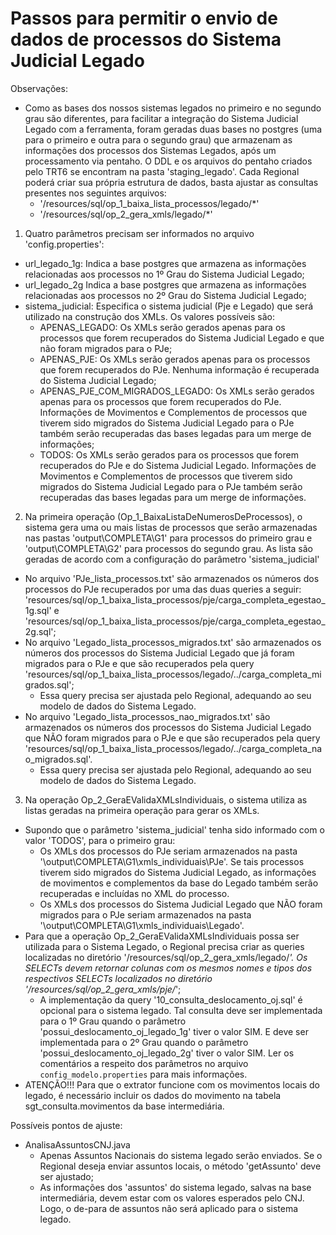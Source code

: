 # Passos para permitir o envio de dados de processos do Sistema Judicial Legado

Observações: 
* Como as bases dos nossos sistemas legados no primeiro e no segundo grau são diferentes, para facilitar a integração do Sistema Judicial Legado com a ferramenta, foram geradas duas bases no postgres (uma para o primeiro e outra para o segundo grau) que armazenam as informações dos processos dos Sistemas Legados, após um processamento via pentaho. O DDL e os arquivos do pentaho criados pelo TRT6 se encontram na pasta 'staging_legado'. Cada Regional poderá criar sua própria estrutura de dados, basta ajustar as consultas presentes nos seguintes arquivos:
  * '/resources/sql/op_1_baixa_lista_processos/legado/*'
  * '/resources/sql/op_2_gera_xmls/legado/*'

1. Quatro parâmetros precisam ser informados no arquivo 'config.properties':
  * url_legado_1g: Indica a base postgres que armazena as informações relacionadas aos processos no 1º Grau do Sistema Judicial Legado;
  * url_legado_2g Indica a base postgres que armazena as informações relacionadas aos processos no 2º Grau do Sistema Judicial Legado;
  * sistema_judicial: Especifica o sistema judicial (Pje e Legado) que será utilizado na construção dos XMLs. Os valores possíveis são:
    * APENAS_LEGADO: Os XMLs serão gerados apenas para os processos que forem recuperados do Sistema Judicial Legado e que não foram migrados para o PJe;
    * APENAS_PJE: Os XMLs serão gerados apenas para os processos que forem recuperados do PJe. Nenhuma informação é recuperada do Sistema Judicial Legado;
    * APENAS_PJE_COM_MIGRADOS_LEGADO: Os XMLs serão gerados apenas para os processos que forem recuperados do PJe. Informações de Movimentos e Complementos de processos que tiverem sido migrados do Sistema Judicial Legado para o PJe também serão recuperadas das bases legadas para um merge de informações;
    * TODOS: Os XMLs serão gerados para os processos que forem recuperados do PJe e do Sistema Judicial Legado. Informações de Movimentos e Complementos de processos que tiverem sido migrados do Sistema Judicial Legado para o PJe também serão recuperadas das bases legadas para um merge de informações.

2. Na primeira operação (Op_1_BaixaListaDeNumerosDeProcessos), o sistema gera uma ou mais listas de processos que serão armazenadas nas pastas 'output\COMPLETA\G1' para processos do primeiro grau e 'output\COMPLETA\G2' para processos do segundo grau. As lista são geradas de acordo com a configuração do parâmetro 'sistema_judicial'
  * No arquivo 'PJe_lista_processos.txt' são armazenados os números dos processos do PJe recuperados por uma das duas queries a seguir: 'resources/sql/op_1_baixa_lista_processos/pje/carga_completa_egestao_1g.sql' e  'resources/sql/op_1_baixa_lista_processos/pje/carga_completa_egestao_2g.sql';
  * No arquivo 'Legado_lista_processos_migrados.txt' são armazenados os números dos processos do Sistema Judicial Legado que já foram migrados para o PJe e que são recuperados pela query 'resources/sql/op_1_baixa_lista_processos/legado/../carga_completa_migrados.sql';
    * Essa query precisa ser ajustada pelo Regional, adequando ao seu modelo de dados do Sistema Legado.
  * No arquivo 'Legado_lista_processos_nao_migrados.txt' são armazenados os números dos processos do Sistema Judicial Legado que NÃO foram migrados para o PJe e que são recuperados pela query 'resources/sql/op_1_baixa_lista_processos/legado/../carga_completa_nao_migrados.sql'.
    * Essa query precisa ser ajustada pelo Regional, adequando ao seu modelo de dados do Sistema Legado.

3. Na operação Op_2_GeraEValidaXMLsIndividuais, o sistema utiliza as listas geradas na primeira operação para gerar os XMLs. 
  * Supondo que o parâmetro 'sistema_judicial' tenha sido informado com o valor 'TODOS', para o primeiro grau: 
    * Os XMLs dos processos do PJe seriam armazenados na pasta '\output\COMPLETA\G1\xmls_individuais\PJe'. Se tais processos tiverem sido migrados do Sistema Judicial Legado, as informações de movimentos e complementos da base do Legado também serão recuperadas e incluídas no XML do processo. 
    * Os XMLs dos processos do Sistema Judicial Legado que NÃO foram migrados para o PJe seriam armazenados na pasta '\output\COMPLETA\G1\xmls_individuais\Legado'. 
  * Para que a operação Op_2_GeraEValidaXMLsIndividuais possa ser utilizada para o Sistema Legado, o Regional precisa criar as queries localizadas no diretório '/resources/sql/op_2_gera_xmls/legado/*'. Os SELECTs devem retornar colunas com os mesmos nomes e tipos dos respectivos SELECTs localizados no diretório '/resources/sql/op_2_gera_xmls/pje/*';
    * A implementação da query '10_consulta_deslocamento_oj.sql' é opcional para o sistema legado. Tal consulta deve ser implementada para o 1º Grau quando o parâmetro 'possui_deslocamento_oj_legado_1g' tiver o valor SIM. E deve ser implementada para o 2º Grau quando o parâmetro 'possui_deslocamento_oj_legado_2g' tiver o valor SIM. Ler os comentários a respeito dos parâmetros no arquivo `config_modelo.properties` para mais informações.
  * ATENÇÃO!!! Para que o extrator funcione com os movimentos locais do legado, é necessário incluir os dados do movimento na tabela sgt_consulta.movimentos da base intermediária.

Possíveis pontos de ajuste:
  * AnalisaAssuntosCNJ.java
    * Apenas Assuntos Nacionais do sistema legado serão enviados. Se o Regional deseja enviar assuntos locais, o método 'getAssunto' deve ser ajustado;
    * As informações dos 'assuntos' do sistema legado, salvas na base intermediária, devem estar com os valores esperados pelo CNJ. Logo, o de-para de assuntos não será aplicado para o sistema legado.
